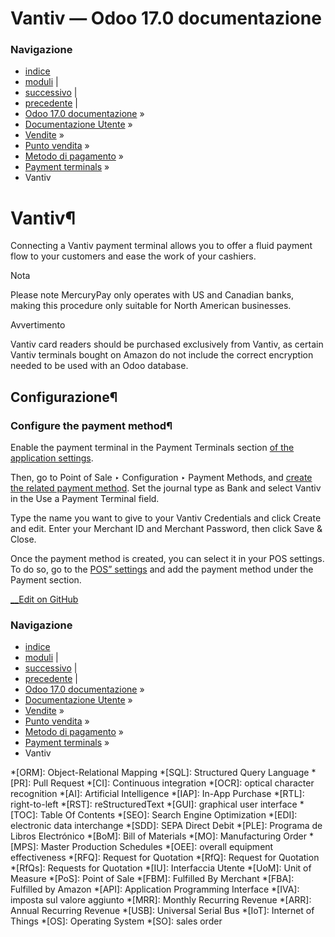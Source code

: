 # Vantiv — Odoo 17.0 documentazione

### Navigazione

  * [indice](../../../../../genindex.html "Indice generale")
  * [moduli](../../../../../py-modindex.html "Indice del modulo Python") |
  * [successivo](viva_wallet.html "Viva Wallet") |
  * [precedente](stripe.html "Stripe") |
  * [Odoo 17.0 documentazione](../../../../../index-2.html) »
  * [Documentazione Utente](../../../../../applications.html) »
  * [Vendite](../../../../sales.html) »
  * [Punto vendita](../../../point_of_sale.html) »
  * [Metodo di pagamento](../../payment_methods.html) »
  * [Payment terminals](../terminals.html) »
  * Vantiv



# Vantiv¶

Connecting a Vantiv payment terminal allows you to offer a fluid payment flow to your customers and ease the work of your cashiers.

Nota

Please note MercuryPay only operates with US and Canadian banks, making this procedure only suitable for North American businesses.

Avvertimento

Vantiv card readers should be purchased exclusively from Vantiv, as certain Vantiv terminals bought on Amazon do not include the correct encryption needed to be used with an Odoo database.

## Configurazione¶

### Configure the payment method¶

Enable the payment terminal in the Payment Terminals section [of the application settings](../../configuration.html#configuration-settings).

Then, go to Point of Sale ‣ Configuration ‣ Payment Methods, and [create the related payment method](../../payment_methods.html). Set the journal type as Bank and select Vantiv in the Use a Payment Terminal field.

Type the name you want to give to your Vantiv Credentials and click Create and edit. Enter your Merchant ID and Merchant Password, then click Save & Close.

Once the payment method is created, you can select it in your POS settings. To do so, go to the [POS” settings](../../configuration.html#configuration-settings) and add the payment method under the Payment section.

[ __Edit on GitHub](https://github.com/odoo/documentation/edit/17.0/content/applications/sales/point_of_sale/payment_methods/terminals/vantiv.rst)

### Navigazione

  * [indice](../../../../../genindex.html "Indice generale")
  * [moduli](../../../../../py-modindex.html "Indice del modulo Python") |
  * [successivo](viva_wallet.html "Viva Wallet") |
  * [precedente](stripe.html "Stripe") |
  * [Odoo 17.0 documentazione](../../../../../index-2.html) »
  * [Documentazione Utente](../../../../../applications.html) »
  * [Vendite](../../../../sales.html) »
  * [Punto vendita](../../../point_of_sale.html) »
  * [Metodo di pagamento](../../payment_methods.html) »
  * [Payment terminals](../terminals.html) »
  * Vantiv


  *[ORM]: Object-Relational Mapping
  *[SQL]: Structured Query Language
  *[PR]: Pull Request
  *[CI]: Continuous integration
  *[OCR]: optical character recognition
  *[AI]: Artificial Intelligence
  *[IAP]: In-App Purchase
  *[RTL]: right-to-left
  *[RST]: reStructuredText
  *[GUI]: graphical user interface
  *[TOC]: Table Of Contents
  *[SEO]: Search Engine Optimization
  *[EDI]: electronic data interchange
  *[SDD]: SEPA Direct Debit
  *[PLE]: Programa de Libros Electrónico
  *[BoM]: Bill of Materials
  *[MO]: Manufacturing Order
  *[MPS]: Master Production Schedules
  *[OEE]: overall equipment effectiveness
  *[RFQ]: Request for Quotation
  *[RfQ]: Request for Quotation
  *[RfQs]: Requests for Quotation
  *[IU]: Interfaccia Utente
  *[UoM]: Unit of Measure
  *[PoS]: Point of Sale
  *[FBM]: Fulfilled By Merchant
  *[FBA]: Fulfilled by Amazon
  *[API]: Application Programming Interface
  *[IVA]: imposta sul valore aggiunto
  *[MRR]: Monthly Recurring Revenue
  *[ARR]: Annual Recurring Revenue
  *[USB]: Universal Serial Bus
  *[IoT]: Internet of Things
  *[OS]: Operating System
  *[SO]: sales order